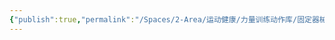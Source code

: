 ```yaml
---
{"publish":true,"permalink":"/Spaces/2-Area/运动健康/力量训练动作库/固定器械夹胸.md","created":"2025-07-07T18:43:21.364+08:00","modified":"2025-07-12T13:15:27.046+08:00","published":"2025-07-12T13:15:27.046+08:00","cssclasses":""}
---
```



